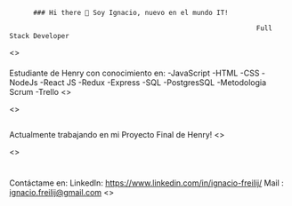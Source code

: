           ### Hi there 👋 Soy Ignacio, nuevo en el mundo IT!

                                                                  Full Stack Developer


<>
####
Estudiante de Henry con conocimiento en:
-JavaScript
-HTML
-CSS
-NodeJs
-React JS
-Redux
-Express
-SQL
-PostgresSQL
-Metodologia Scrum
-Trello
<>


<>
##
Actualmente trabajando en mi Proyecto Final de Henry!
<>


<>
#
Contáctame en:
LinkedIn: https://www.linkedin.com/in/ignacio-freilij/
Mail : ignacio.freilij@gmail.com
<>


<!--
**ifreilij/ifreilij** is a ✨ _special_ ✨ repository because its `README.md` (this file) appears on your GitHub profile.

Here are some ideas to get you started:

- 🔭 I’m currently working on ...
- 🌱 I’m currently learning ...
- 👯 I’m looking to collaborate on ...
- 🤔 I’m looking for help with ...
- 💬 Ask me about ...
- 📫 How to reach me: ...
- 😄 Pronouns: ...
- ⚡ Fun fact: ...
-->
